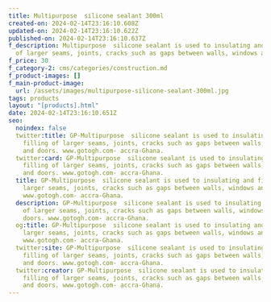 ```yaml
---
title: Multipurpose  silicone sealant 300ml
created-on: 2024-02-14T23:16:10.608Z
updated-on: 2024-02-14T23:16:10.622Z
published-on: 2024-02-14T23:16:10.637Z
f_description: Multipurpose  silicone sealant is used to insulating and filling
  of larger seams, joints, cracks such as gaps between walls, windows and doors.
f_price: 30
f_category-2: cms/categories/construction.md
f_product-images: []
f_main-product-image:
  url: /assets/images/multipurpose-silicone-sealant-300ml.jpg
tags: products
layout: "[products].html"
date: 2024-02-14T23:16:10.651Z
seo:
  noindex: false
  twitter:title: GP-Multipurpose  silicone sealant is used to insulating and
    filling of larger seams, joints, cracks such as gaps between walls, windows
    and doors. www.gotogh.com- accra-Ghana.
  twitter:card: GP-Multipurpose  silicone sealant is used to insulating and
    filling of larger seams, joints, cracks such as gaps between walls, windows
    and doors. www.gotogh.com- accra-Ghana.
  title: GP-Multipurpose  silicone sealant is used to insulating and filling of
    larger seams, joints, cracks such as gaps between walls, windows and doors.
    www.gotogh.com- accra-Ghana.
  description: GP-Multipurpose  silicone sealant is used to insulating and filling
    of larger seams, joints, cracks such as gaps between walls, windows and
    doors. www.gotogh.com- accra-Ghana.
  og:title: GP-Multipurpose  silicone sealant is used to insulating and filling of
    larger seams, joints, cracks such as gaps between walls, windows and doors.
    www.gotogh.com- accra-Ghana.
  twitter:site: GP-Multipurpose  silicone sealant is used to insulating and
    filling of larger seams, joints, cracks such as gaps between walls, windows
    and doors. www.gotogh.com- accra-Ghana.
  twitter:creator: GP-Multipurpose  silicone sealant is used to insulating and
    filling of larger seams, joints, cracks such as gaps between walls, windows
    and doors. www.gotogh.com- accra-Ghana.
---
```

